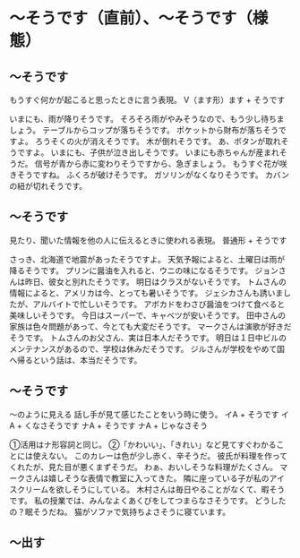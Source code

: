 # 〜そうです（直前）、〜そうです（様態）



## 〜そうです
もうすぐ何かが起こると思ったときに言う表現。
V（ます形）ます + そうです

いまにも、雨が降りそうです。
そろそろ雨がやみそうなので、もう少し待ちましょう。
テーブルからコップが落ちそうです。
ポケットから財布が落ちそうですよ。
ろうそくの火が消えそうです。
木が倒れそうです。
あ、ボタンが取れそうですよ。
いまにも、子供が泣き出しそうです。
いまにも赤ちゃんが産まれそうだ。
信号が青から赤に変わりそうですから、急ぎましょう。
もうすぐ花が咲きそうですね。
ふくろが破けそうです。
ガソリンがなくなりそうです。
カバンの紐が切れそうです。
## 〜そうです
見たり、聞いた情報を他の人に伝えるときに使われる表現。
普通形 + そうです

さっき、北海道で地震があったそうですよ。
天気予報によると、土曜日は雨が降るそうです。
プリンに醤油を入れると、ウニの味になるそうです。
ジョンさんは昨日、彼女と別れたそうです。
明日はクラスがないそうです。
トムさんの情報によると、アメリカは今、とっても暑いそうです。
ジェシカさんも誘いましたが、アルバイトで忙しいそうです。
アボカドをわさび醤油をつけて食べると美味しいそうです。
今日はスーパーで、キャベツが安いそうです。
田中さんの家族は色々問題があって、今とても大変だそうです。
マークさんは演歌が好きだそうです。
トムさんのお父さん、実は日本人だそうです。
明日は１日中ビルのメンテナンスがあるので、学校は休みだそうです。
ジルさんが学校をやめて国へ帰るという話は、本当だそうです。
## 〜そうです
〜のように見える 話し手が見て感じたことをいう時に使う。
イA + そうです イA + くなさそうです ナA + そうです ナA + じゃなさそう

①活用はナ形容詞と同じ。 ②「かわいい」、「きれい」など見てすぐわかることには使えない。
このカレーは色が少し赤く、辛そうだ。
彼氏が料理を作ってくれたが、見た目が悪くまずそうだ。
わぁ、おいしそうな料理がたくさん。
マークさんは嬉しそうな表情で教室に入ってきた。
隣に座っている子が私のアイスクリームを欲しそうにしている。
木村さんは毎日やることがなくて、暇そうです。
私の授業では、みんなよくあくびをしてつまらなさそうです。
どうしたの？眠そうだね。
猫がソファで気持ちよさそうに寝ています。
## 〜出す
